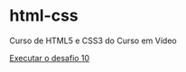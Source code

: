 # html-css
 Curso de HTML5 e CSS3 do Curso em Vídeo

<a href="https://luissallles.github.io/html-css/desafios/d010/index.html">Executar o desafio 10</a>
 